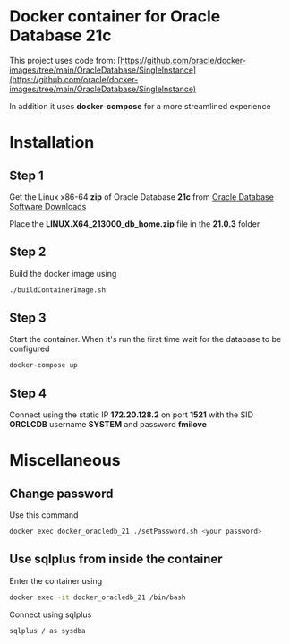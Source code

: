 # Docker container for Oracle Database 21c
This project uses code from: [https://github.com/oracle/docker-images/tree/main/OracleDatabase/SingleInstance](https://github.com/oracle/docker-images/tree/main/OracleDatabase/SingleInstance)

In addition it uses **docker-compose** for a more streamlined experience

# Installation
## Step 1
Get the Linux x86-64 **zip** of Oracle Database **21c** from [Oracle Database Software Downloads](https://www.oracle.com/database/technologies/oracle-database-software-downloads.html)

Place the **LINUX.X64_213000_db_home.zip** file in the **21.0.3** folder

## Step 2
Build the docker image using
```bash
./buildContainerImage.sh
```

## Step 3
Start the container. When it's run the first time wait for the database to be configured
```bash
docker-compose up
```

## Step 4
Connect using the static IP **172.20.128.2** on port **1521** with the SID **ORCLCDB** username **SYSTEM** and password **fmilove**

# Miscellaneous
## Change password
Use this command
```bash
docker exec docker_oracledb_21 ./setPassword.sh <your password>
```

## Use sqlplus from inside the container
Enter the container using 
```bash
docker exec -it docker_oracledb_21 /bin/bash
```
Connect using sqlplus
```bash
sqlplus / as sysdba
```
